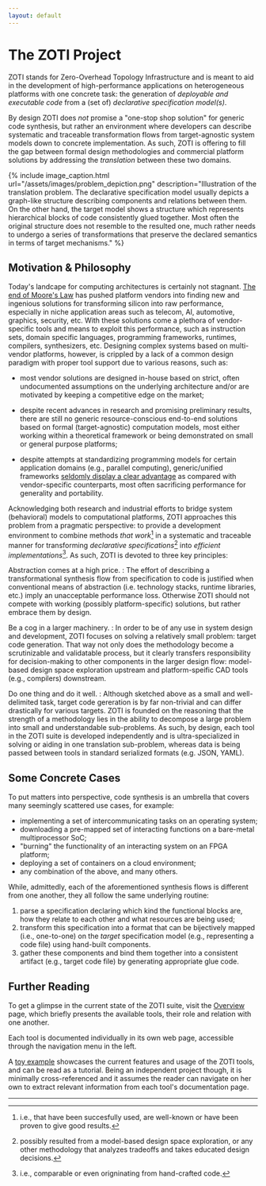 ```yaml
---
layout: default
---
```


# The ZOTI Project

ZOTI stands for Zero-Overhead Topology Infrastructure and is meant to
aid in the development of high-performance applications on
heterogeneous platforms with one concrete task: the generation of
*deployable and executable code* from a (set of) *declarative
specification model(s)*.

By design ZOTI does *not* promise a "one-stop shop solution" for
generic code synthesis, but rather an environment where developers can
describe systematic and traceable transformation flows from
target-agnostic system models down to concrete implementation. As
such, ZOTI is offering to fill the gap between formal design
methodologies and commercial platform solutions by addressing the
*translation* between these two domains.

{% include image_caption.html
	url="/assets/images/problem_depiction.png"
	description="Illustration of the translation problem. The
	declarative specification model usually depicts a graph-like
	structure describing components and relations between them. On the
	other hand, the target model shows a structure which represents
	hierarchical blocks of code consistently glued together. Most
	often the original structure does not resemble to the resulted
	one, much rather needs to undergo a series of transformations that
	preserve the declared semantics in terms of target mechanisms."
	%}

## Motivation & Philosophy

Today's landcape for computing architectures is certainly not
stagnant. [The end of Moore's
Law](https://doi.org/10.1109/MCSE.2017.29) has pushed platform vendors
into finding new and ingenious solutions for transforming silicon into
raw performance, especially in niche application areas such as
telecom, AI, automotive, graphics, security, etc. With these solutions
come a plethora of vendor-specific tools and means to exploit this
performance, such as instruction sets, domain specific languages,
programming frameworks, runtimes, compilers, synthesizers,
etc. Designing complex systems based on multi-vendor platforms,
however, is crippled by a lack of a common design paradigm with proper
tool support due to various reasons, such as:

- most vendor solutions are designed in-house based on strict, often
  undocumented assumptions on the underlying architecture and/or are
  motivated by keeping a competitive edge on the market;
  
- despite recent advances in research and promising preliminary
  results, there are still no generic resource-conscious end-to-end
  solutions based on formal (target-agnostic) computation models, most
  either working within a theoretical framework or being demonstrated
  on small or general purpose platforms;

- despite attempts at standardizing programming models for certain
  application domains (e.g., parallel computing), generic/unified
  frameworks [seldomly display a clear
  advantage](https://doi.org/10.1145/3529538.3529980) as compared with
  vendor-specific counterparts, most often sacrificing performance for
  generality and portability.

Acknowledging both research and industrial efforts to bridge system
(behavioral) models to computational platforms, ZOTI approaches this
problem from a pragmatic perspective: to provide a development
environment to combine methods *that work*[^1] in a systematic and
traceable manner for transforming *declarative specifications*[^2]
into *efficient implementations*[^3]. As such, ZOTI is devoted to
three key principles:

[^1]: i.e., that have been succesfully used, are well-known or have been proven to give good results.

[^2]: possibly resulted from a model-based design space exploration, or any other methodology that analyzes tradeoffs and takes educated design decisions.

[^3]: i.e., comparable or even origninating from hand-crafted code.

Abstraction comes at a high price.
: The effort of describing a transformational synthesis flow from
   specification to code is justified when conventional means of
   abstraction (i.e. technology stacks, runtime libraries, etc.) imply
   an unacceptable performance loss. Otherwise ZOTI should not compete
   with working (possibly platform-specific) solutions, but rather
   embrace them by design.
	
Be a cog in a larger machinery.
: In order to be of any use in system design and development, ZOTI
  focuses on solving a relatively small problem: target code
  generation. That way not only does the methodology become a
  scrutinizable and validatable process, but it clearly transfers
  responsibility for decision-making to other components in the larger
  design flow: model-based design space exploration upstream and
  platform-speific CAD tools (e.g., compilers) downstream.
	
Do one thing and do it well.
: Although sketched above as a small and well-delimited task, target
  code gereration is by far non-trivial and can differ drastically for
  various targets. ZOTI is founded on the reasoning that the strength
  of a methodology lies in the ability to decompose a large problem
  into small and understandable sub-problems. As such, by design, each
  tool in the ZOTI suite is developed independently and is
  ultra-specialized in solving or aiding in one translation
  sub-problem, whereas data is being passed between tools in standard
  serialized formats (e.g. JSON, YAML).

## Some Concrete Cases

To put matters into perspective, code synthesis is an umbrella that
covers many seemingly scattered use cases, for example:

- implementing a set of intercommunicating tasks on an operating
  system;
- downloading a pre-mapped set of interacting functions on a
  bare-metal multiprocessor SoC;
- "burning" the functionality of an interacting system on an FPGA
  platform;
- deploying a set of containers on a cloud environment;
- any combination of the above, and many others.

While, admittedly, each of the aforementioned synthesis flows is
different from one another, they all follow the same underlying
routine:

1. parse a specification declaring which kind the functional blocks
   are, how they relate to each other and what resources are being
   used;
1. transform this specification into a format that can be bijectively
   mapped (i.e., one-to-one) on the *target* specification model
   (e.g., representing a code file) using hand-built components.
1. gather these components and bind them together into a consistent
   artifact (e.g., target code file) by generating appropriate
   glue code.

## Further Reading

To get a glimpse in the current state of the ZOTI suite, visit the
[Overview](overview) page, which briefly presents the available tools,
their role and relation with one another.

Each tool is documented individually in its own web page, accessible
through the navigation menu in the left.

A [toy example](example) showcases the current features and usage of
the ZOTI tools, and can be read as a tutorial. Being an independent
project though, it is minimally cross-referenced and it assumes the
reader can navigate on her own to extract relevant information from
each tool's documentation page.

---
